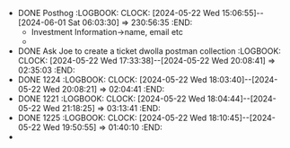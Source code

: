 - DONE Posthog
  :LOGBOOK:
  CLOCK: [2024-05-22 Wed 15:06:55]--[2024-06-01 Sat 06:03:30] =>  230:56:35
  :END:
	- Investment Information->name, email etc
	-
- DONE Ask Joe to create a ticket dwolla postman collection
  :LOGBOOK:
  CLOCK: [2024-05-22 Wed 17:33:38]--[2024-05-22 Wed 20:08:41] =>  02:35:03
  :END:
- DONE 1224
  :LOGBOOK:
  CLOCK: [2024-05-22 Wed 18:03:40]--[2024-05-22 Wed 20:08:21] =>  02:04:41
  :END:
- DONE 1221
  :LOGBOOK:
  CLOCK: [2024-05-22 Wed 18:04:44]--[2024-05-22 Wed 21:18:25] =>  03:13:41
  :END:
- DONE 1225
  :LOGBOOK:
  CLOCK: [2024-05-22 Wed 18:10:45]--[2024-05-22 Wed 19:50:55] =>  01:40:10
  :END:
-